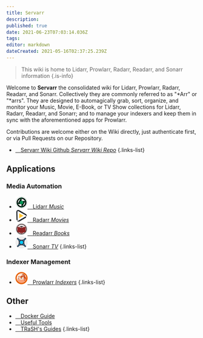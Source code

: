 ```yaml
---
title: Servarr
description: 
published: true
date: 2021-06-23T07:03:14.036Z
tags: 
editor: markdown
dateCreated: 2021-05-16T02:37:25.239Z
---
```


> This wiki is home to Lidarr, Prowlarr, Radarr, Readarr, and Sonarr information
{.is-info}

Welcome to **Servarr** the consolidated wiki for Lidarr, Prowlarr, Radarr, Readarr, and Sonarr. Collectively they are commonly referred to as "*Arr" or "*arrs". They are designed to automagically grab, sort, organize, and monitor your Music, Movie, E-Book, or TV Show collections for Lidarr, Radarr, Readarr, and Sonarr; and to manage your indexers and keep them in sync with the aforementioned apps for Prowlarr.

Contributions are welcome either on the Wiki directly, just authenticate first, or via Pull Requests on our Repository.

- [<i class="fab fa-github"></i>&emsp;Servarr Wiki Github *Servarr Wiki Repo*](https://github.com/Servarr/Wiki)
{.links-list}

## Applications
### Media Automation

- [![32.png](/assets/lidarr/logos/32.png)&emsp;Lidarr *Music*](/lidarr)
- [![32.png](/assets/radarr/logos/32.png)&emsp;Radarr *Movies*](/radarr)
- [![32.png](/assets/readarr/logos/32.png)&emsp;Readarr *Books*](/readarr)
- [![32.png](/assets/sonarr/logos/32.png)&emsp;Sonarr *TV*](/sonarr)
{.links-list}

### Indexer Management

- [![32.png](/assets/prowlarr/logos/32.png)&emsp;Prowlarr *Indexers*](/prowlarr)
{.links-list}

## Other

- [<i class="fab fa-docker"></i>&emsp;Docker Guide](/docker-guide)
- [<i class="fas fa-tools"></i>&emsp;Useful Tools](/useful-tools)
- [<i class="fas fa-trash-alt"></i>&emsp;TRaSH's Guides](https://trash-guides.info/)
{.links-list}
